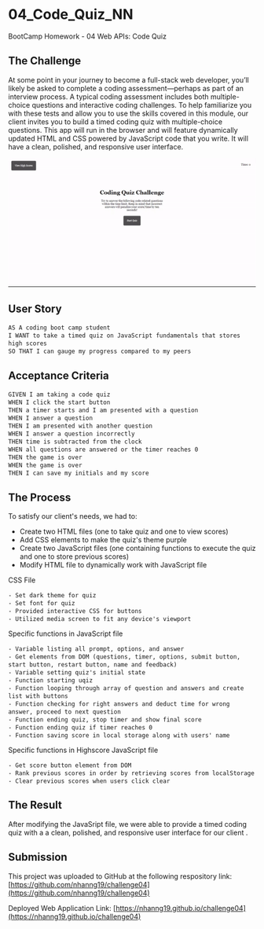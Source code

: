 # 04_Code_Quiz_NN
BootCamp Homework - 04 Web APIs: Code Quiz

## The Challenge
At some point in your journey to become a full-stack web developer, you’ll likely be asked to complete a coding assessment—perhaps as part of an interview process. A typical coding assessment includes both multiple-choice questions and interactive coding challenges.
To help familiarize you with these tests and allow you to use the skills covered in this module, our client invites you to build a timed coding quiz with multiple-choice questions. This app will run in the browser and will feature dynamically updated HTML and CSS powered by JavaScript code that you write. It will have a clean, polished, and responsive user interface.

![](./assets/images/quizgif.gif)


## User Story

```
AS A coding boot camp student
I WANT to take a timed quiz on JavaScript fundamentals that stores high scores
SO THAT I can gauge my progress compared to my peers
```

## Acceptance Criteria

```
GIVEN I am taking a code quiz
WHEN I click the start button
THEN a timer starts and I am presented with a question
WHEN I answer a question
THEN I am presented with another question
WHEN I answer a question incorrectly
THEN time is subtracted from the clock
WHEN all questions are answered or the timer reaches 0
THEN the game is over
WHEN the game is over
THEN I can save my initials and my score
``` 

## The Process
To satisfy our client's needs, we had to:
- Create two HTML files (one to take quiz and one to view scores)
- Add CSS elements to make the quiz's theme purple
- Create two JavaScript files (one containing functions to execute the quiz and one to store previous scores)
- Modify HTML file to dynamically work with JavaScript file

CSS File

```
- Set dark theme for quiz
- Set font for quiz
- Provided interactive CSS for buttons
- Utilized media screen to fit any device's viewport
```
Specific functions in JavaScript file

```
- Variable listing all prompt, options, and answer
- Get elements from DOM (questions, timer, options, submit button, start button, restart button, name and feedback)
- Variable setting quiz's initial state
- Function starting uqiz
- Function looping through array of question and answers and create list with buttons
- Function checking for right answers and deduct time for wrong answer, proceed to next question
- Function ending quiz, stop timer and show final score
- Function ending quiz if timer reaches 0 
- Function saving score in local storage along with users' name
```

Specific functions in Highscore JavaScript file

```
- Get score button element from DOM 
- Rank previous scores in order by retrieving scores from localStorage
- Clear previous scores when users click clear
```
## The Result
After modifying the JavaSript file, we were able to provide a timed coding quiz with a  a clean, polished, and responsive user interface for our client . 

## Submission
This project was uploaded to GitHub at the following respository link:
[https://github.com/nhanng19/challenge04](https://github.com/nhanng19/challenge04)

Deployed Web Application Link:
[https://nhanng19.github.io/challenge04](https://nhanng19.github.io/challenge04)
